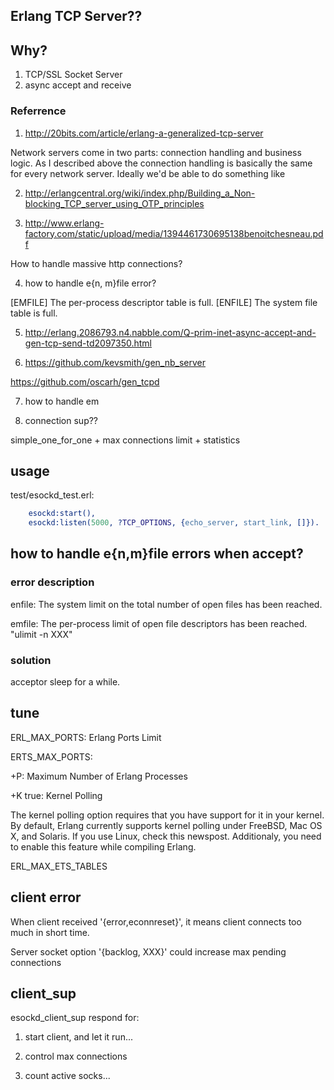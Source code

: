 ## Erlang TCP Server??

## Why?

1. TCP/SSL Socket Server
2. async accept and receive

### Referrence

1. http://20bits.com/article/erlang-a-generalized-tcp-server

Network servers come in two parts: connection handling and business logic. As I described above the connection handling is basically the same for every network server. Ideally we'd be able to do something like

2. http://erlangcentral.org/wiki/index.php/Building_a_Non-blocking_TCP_server_using_OTP_principles


3. http://www.erlang-factory.com/static/upload/media/1394461730695138benoitchesneau.pdf

How to handle massive http connections?

4. how to handle e{n, m}file error?

 [EMFILE]           The per-process descriptor table is full.
 [ENFILE]           The system file table is full.

5. http://erlang.2086793.n4.nabble.com/Q-prim-inet-async-accept-and-gen-tcp-send-td2097350.html

6. https://github.com/kevsmith/gen_nb_server

https://github.com/oscarh/gen_tcpd

7. how to handle em


8. connection sup??

simple_one_for_one + max connections limit + statistics


## usage

test/esockd_test.erl:

```erlang
    esockd:start(),
    esockd:listen(5000, ?TCP_OPTIONS, {echo_server, start_link, []}).
```

## how to handle e{n,m}file errors when accept?

### error description

enfile: The system limit on the total number of open files has been reached.

emfile: The per-process limit of open file descriptors has been reached. "ulimit -n XXX"

### solution

acceptor sleep for a while.

## tune

ERL_MAX_PORTS: Erlang Ports Limit

ERTS_MAX_PORTS: 

+P: Maximum Number of Erlang Processes

+K true: Kernel Polling

The kernel polling option requires that you have support for it in your kernel. By default, Erlang currently supports kernel polling under FreeBSD, Mac OS X, and Solaris. If you use Linux, check this newspost. Additionaly, you need to enable this feature while compiling Erlang.

ERL_MAX_ETS_TABLES

## client error

When client received '{error,econnreset}', it means client connects too much in short time.

Server socket option '{backlog, XXX}' could increase max pending connections


## client_sup

esockd_client_sup respond for:

1. start client, and let it run...

2. control max connections

3. count active socks...
